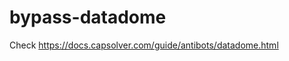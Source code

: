 # bypass-datadome
Check https://docs.capsolver.com/guide/antibots/datadome.html
                                                                                             